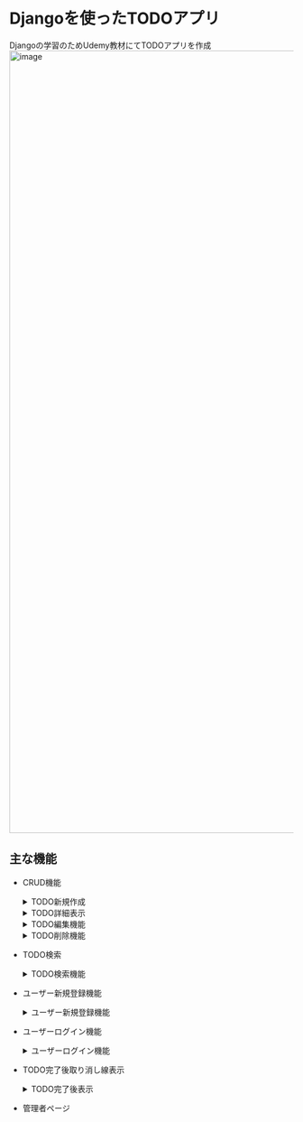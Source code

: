 # Djangoを使ったTODOアプリ　　
Djangoの学習のためUdemy教材にてTODOアプリを作成
<img width="1387" alt="image" src="https://github.com/Naru-hub/react-todo-app/assets/81672054/38e4bcf5-c554-468a-a27f-d559560bcb32">

## 主な機能
- CRUD機能
  <details><summary>TODO新規作成</summary>
    
  ### TODOを新規作成フォームにて作成することが可能
  <img width="980" alt="image" src="https://github.com/Naru-hub/react-todo-app/assets/81672054/abb063cc-8cce-4c4a-b945-c5406f4e4191">
  </details>
  <details><summary>TODO詳細表示</summary>

  ### TODOを詳細ページにて確認することが可能
  <img width="980" alt="image" src="https://github.com/Naru-hub/Django_todo/assets/81672054/5111362e-5135-4dee-a8cb-f93eaba6f295">
  </details>
  <details><summary>TODO編集機能</summary>

  ### TODOを編集フォームにて編集することが可能
  <img width="980" alt="image" src="https://github.com/Naru-hub/Django_todo/assets/81672054/0aa35276-652b-4153-ab5c-21797256fd1a"> 
  </details>
  <details><summary>TODO削除機能</summary>

  ### TODOを削除することが可能
  ![image](https://github.com/Naru-hub/Django_todo/assets/81672054/eb70ac8b-7001-4aa5-a982-4db4d567bf6d)
  <img width="980" alt="image" src="https://github.com/Naru-hub/Django_todo/assets/81672054/97091429-0190-4af0-bf4e-79709e91e4e1">
  </details>

- TODO検索
  <details><summary>TODO検索機能</summary>

  ### TODOを検索することが可能
  
 
  </details>
- ユーザー新規登録機能
  <details><summary>ユーザー新規登録機能</summary>

  ### ユーザーを作成することが可能
  
 
  </details>
- ユーザーログイン機能
  <details><summary>ユーザーログイン機能</summary>

  ### 特定ユーザーでログインすることが可能
  
 
  </details>
- TODO完了後取り消し線表示
  <details><summary>TODO完了後表示</summary>

  ### TODO完了後は取り消し線と完了マークが表示される
  
 
  </details>
- 管理者ページ  

